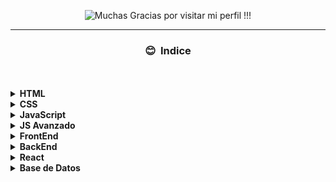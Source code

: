 <p align="center">
<a><img src="https://readme-typing-svg.herokuapp.com?font=Comic+mono&duration=1000&pause=2002&color=3119FF&center=true&vCenter=true&multiline=true&width=600&height=50&lines=
Mi+camino+a+developer+fullstack+!+!+!" alt="Muchas Gracias por visitar mi perfil !!!" /></a>
</p>

<hr/>
<h3 align='center'> 😊 &nbsp;Indice</h3>
<br>
<br>
<div style="display: flex; flex-direction: column; justify-content: space-evenly; align-item:center; align-self:center">
<div>
<details><summary><b>HTML</b></summary>
<p>

* [HTML](./Doc/HTML.md)
</p>
</details>
</div>

<div>
<details><summary><b>CSS</b></summary>
<p>

* [CSS](./Doc/CSS.md)
</p>
</details>
</div>

<div>
<details><summary><b>JavaScript</b></summary>
<p>

* [JavaScript](./Doc/JavaScript.md)
</p>
</details>
</div>
<div>
<details><summary><b>JS Avanzado</b></summary>
<p>

* [JS Avanzado](./Doc/JavaScript-Avanzado.md)
</p>
</details>
</div>

<div>
<details><summary><b>FrontEnd</b></summary>
<p>

* [DOM](./Doc/DOM.md)
</p>
</details>
</div>
<div>
<details><summary><b>BackEnd</b></summary>
<p>

* [NODE](./Doc/CSS.md)
</p>
</details>
</div>
<div>
<details><summary><b>React</b></summary>
<p>

* [React](./Doc/JavaScript.md)
</p>
</details>
</div>
<div>
<details><summary><b>Base de Datos</b></summary>
<p>

* [BDMG](./Doc/JavaScript.md)

</p>
</details>
</div>
</div>